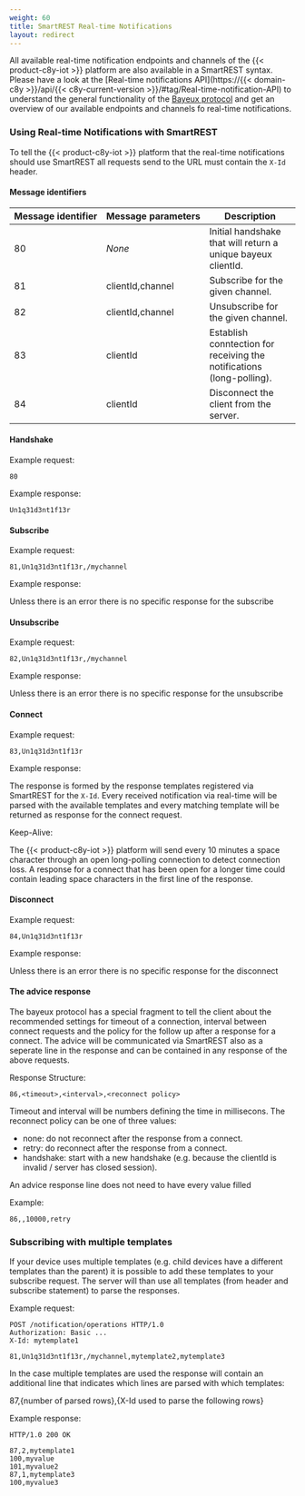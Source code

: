 ```yaml
---
weight: 60
title: SmartREST Real-time Notifications
layout: redirect
---
```


All available real-time notification endpoints and channels of the {{< product-c8y-iot >}} platform are also available in a SmartREST syntax. Please have a look at the [Real-time notifications API](https://{{< domain-c8y >}}/api/{{< c8y-current-version >}}/#tag/Real-time-notification-API) to understand the general functionality of the [Bayeux protocol](https://docs.cometd.org/current/reference/#_concepts_bayeux_protocol) and get an overview of our available endpoints and channels fo  real-time notifications.

### Using Real-time Notifications with SmartREST

To tell the {{< product-c8y-iot >}} platform that the real-time notifications should use SmartREST all requests send to the URL must contain the `X-Id` header.

#### Message identifiers

Message identifier | Message parameters              | Description
-------------------|-------------------------|------------
80 | *None* | Initial handshake that will return a unique bayeux clientId.
81 | clientId,channel | Subscribe for the given channel.
82 | clientId,channel | Unsubscribe for the given channel.
83 | clientId | Establish conntection for receiving the notifications (long-polling).
84 | clientId | Disconnect the client from the server.

#### Handshake

Example request:

	80

Example response:

	Un1q31d3nt1f13r


#### Subscribe

Example request:

	81,Un1q31d3nt1f13r,/mychannel

Example response:

Unless there is an error there is no specific response for the subscribe

#### Unsubscribe

Example request:

	82,Un1q31d3nt1f13r,/mychannel

Example response:

Unless there is an error there is no specific response for the unsubscribe

#### Connect

Example request:

	83,Un1q31d3nt1f13r

Example response:

The response is formed by the response templates registered via SmartREST for the `X-Id`. Every received notification via real-time will be parsed  with the available templates and every matching template will be returned as response for the connect request.

Keep-Alive:

The {{< product-c8y-iot >}} platform will send every 10 minutes a space character through an open long-polling connection to detect connection loss. A response for a connect that has been open for a longer time could contain leading space characters in the first line of the response.

#### Disconnect

Example request:

	84,Un1q31d3nt1f13r

Example response:

Unless there is an error there is no specific response for the disconnect

#### The advice response

The bayeux protocol has a special fragment to tell the client about the recommended settings for timeout of a connection, interval between connect requests and the policy for the follow up after a response for a connect. The advice will be communicated via SmartREST also as a seperate line in the response and can be contained in any response of the above requests.

Response Structure:

	86,<timeout>,<interval>,<reconnect policy>

Timeout and interval will be numbers defining the time in millisecons. The reconnect policy can be one of three values:
- none: do not reconnect after the response from a connect.
- retry: do reconnect after the response from a connect.
- handshake: start with a new handshake (e.g. because the clientId is invalid / server has closed session).

An advice response line does not need to have every value filled

Example:

	86,,10000,retry

### Subscribing with multiple templates

If your device uses multiple templates (e.g. child devices have a different templates than the parent) it is possible to add these templates to your subscribe request. The server will than use all templates (from header and subscribe statement) to parse the responses.

Example request:

	POST /notification/operations HTTP/1.0
	Authorization: Basic ...
	X-Id: mytemplate1

	81,Un1q31d3nt1f13r,/mychannel,mytemplate2,mytemplate3

In the case multiple templates are used the response will contain an additional line that indicates which lines are parsed with which templates:

87,{number of  parsed rows},{X-Id used to parse the following rows}

Example response:

	HTTP/1.0 200 OK

 	87,2,mytemplate1
	100,myvalue
	101,myvalue2
	87,1,mytemplate3
	100,myvalue3
